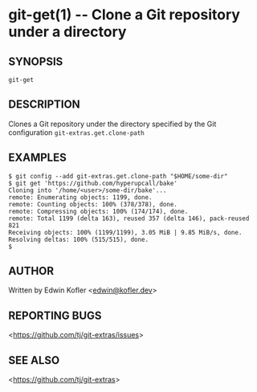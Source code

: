 git-get(1) -- Clone a Git repository under a directory
=================================================

## SYNOPSIS

`git-get`

## DESCRIPTION

  Clones a Git repository under the directory specified by the Git configuration `git-extras.get.clone-path`

## EXAMPLES

    $ git config --add git-extras.get.clone-path "$HOME/some-dir"
    $ git get 'https://github.com/hyperupcall/bake'
    Cloning into '/home/<user>/some-dir/bake'...
    remote: Enumerating objects: 1199, done.
    remote: Counting objects: 100% (378/378), done.
    remote: Compressing objects: 100% (174/174), done.
    remote: Total 1199 (delta 163), reused 357 (delta 146), pack-reused 821
    Receiving objects: 100% (1199/1199), 3.05 MiB | 9.85 MiB/s, done.
    Resolving deltas: 100% (515/515), done.
    $

## AUTHOR

Written by Edwin Kofler &lt;<edwin@kofler.dev>&gt;

## REPORTING BUGS

&lt;<https://github.com/tj/git-extras/issues>&gt;

## SEE ALSO

&lt;<https://github.com/tj/git-extras>&gt;
